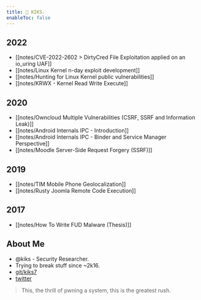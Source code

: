 ```yaml
---
title: 👾 KIKS.
enableToc: false
---
```


## 2022
- [[notes/CVE-2022-2602 > DirtyCred File Exploitation applied on an io_uring UAF]]
- [[notes/Linux Kernel n-day exploit development]]
- [[notes/Hunting for Linux Kernel public vulnerabilities]]
- [[notes/KRWX - Kernel Read Write Execute]]

## 2020
- [[notes/Owncloud Multiple Vulnerabilities (CSRF, SSRF and Information Leak)]]
- [[notes/Android Internals IPC - Introduction]]
- [[notes/Android Internals IPC - Binder and Service Manager Perspective]]
- [[notes/Moodle Server-Side Request Forgery (SSRF)]]

## 2019
- [[notes/TIM Mobile Phone Geolocalization]]
- [[notes/Rusty Joomla Remote Code Execution]]

## 2017
- [[notes/How To Write FUD Malware (Thesis)]]
## About Me
- @kiks - Security Researcher.
- Trying to break stuff since ~2k16.
- [git/kiks7](https://github.com/kiks7)
- [twitter](https://twitter.com/kiks7_7)
> This, the thrill of pwning a system, this is the greatest rush.